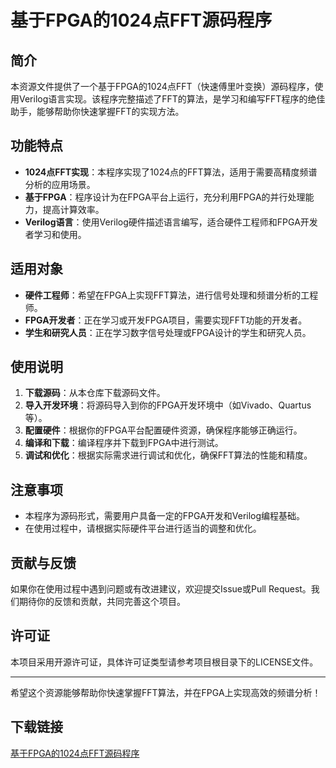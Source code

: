 # 基于FPGA的1024点FFT源码程序

## 简介

本资源文件提供了一个基于FPGA的1024点FFT（快速傅里叶变换）源码程序，使用Verilog语言实现。该程序完整描述了FFT的算法，是学习和编写FFT程序的绝佳助手，能够帮助你快速掌握FFT的实现方法。

## 功能特点

- **1024点FFT实现**：本程序实现了1024点的FFT算法，适用于需要高精度频谱分析的应用场景。
- **基于FPGA**：程序设计为在FPGA平台上运行，充分利用FPGA的并行处理能力，提高计算效率。
- **Verilog语言**：使用Verilog硬件描述语言编写，适合硬件工程师和FPGA开发者学习和使用。

## 适用对象

- **硬件工程师**：希望在FPGA上实现FFT算法，进行信号处理和频谱分析的工程师。
- **FPGA开发者**：正在学习或开发FPGA项目，需要实现FFT功能的开发者。
- **学生和研究人员**：正在学习数字信号处理或FPGA设计的学生和研究人员。

## 使用说明

1. **下载源码**：从本仓库下载源码文件。
2. **导入开发环境**：将源码导入到你的FPGA开发环境中（如Vivado、Quartus等）。
3. **配置硬件**：根据你的FPGA平台配置硬件资源，确保程序能够正确运行。
4. **编译和下载**：编译程序并下载到FPGA中进行测试。
5. **调试和优化**：根据实际需求进行调试和优化，确保FFT算法的性能和精度。

## 注意事项

- 本程序为源码形式，需要用户具备一定的FPGA开发和Verilog编程基础。
- 在使用过程中，请根据实际硬件平台进行适当的调整和优化。

## 贡献与反馈

如果你在使用过程中遇到问题或有改进建议，欢迎提交Issue或Pull Request。我们期待你的反馈和贡献，共同完善这个项目。

## 许可证

本项目采用开源许可证，具体许可证类型请参考项目根目录下的LICENSE文件。

---

希望这个资源能够帮助你快速掌握FFT算法，并在FPGA上实现高效的频谱分析！

## 下载链接

[基于FPGA的1024点FFT源码程序](https://pan.quark.cn/s/aa768011d209)